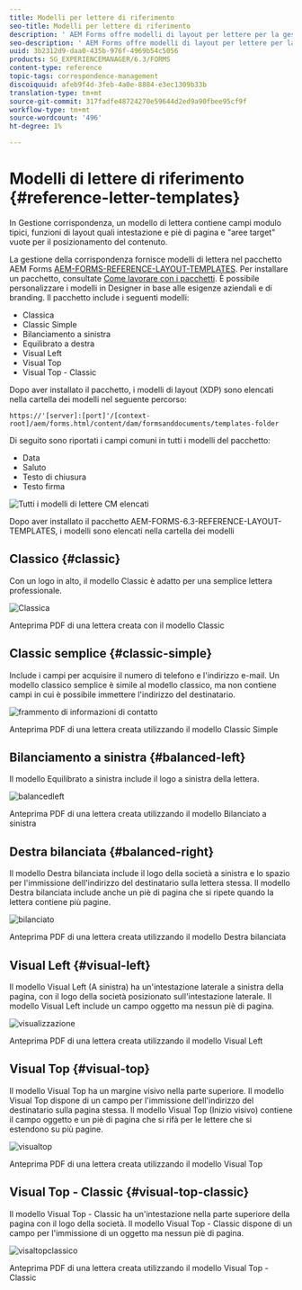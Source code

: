 ```yaml
---
title: Modelli per lettere di riferimento
seo-title: Modelli per lettere di riferimento
description: ' AEM Forms offre modelli di layout per lettere per la gestione della corrispondenza che consentono di creare rapidamente le lettere. '
seo-description: ' AEM Forms offre modelli di layout per lettere per la gestione della corrispondenza che consentono di creare rapidamente le lettere. '
uuid: 3b2312d9-daa0-435b-976f-4969b54c5056
products: SG_EXPERIENCEMANAGER/6.3/FORMS
content-type: reference
topic-tags: correspondence-management
discoiquuid: afeb9f4d-3feb-4a0e-8884-e3ec1309b33b
translation-type: tm+mt
source-git-commit: 317fadfe48724270e59644d2ed9a90fbee95cf9f
workflow-type: tm+mt
source-wordcount: '496'
ht-degree: 1%

---
```



# Modelli di lettere di riferimento {#reference-letter-templates}

In Gestione corrispondenza, un modello di lettera contiene campi modulo tipici, funzioni di layout quali intestazione e piè di pagina e &quot;aree target&quot; vuote per il posizionamento del contenuto.

La gestione della corrispondenza fornisce modelli di lettera nel  pacchetto AEM Forms [AEM-FORMS-REFERENCE-LAYOUT-TEMPLATES](https://www.adobeaemcloud.com/content/marketplace/marketplaceProxy.html?packagePath=/content/companies/public/adobe/packages/cq630/fd/AEM-FORMS-6.3-REFERENCE-LAYOUT-TEMPLATES). Per installare un pacchetto, consultate [Come lavorare con i pacchetti](/help/sites-administering/package-manager.md). È possibile personalizzare i modelli in Designer in base alle esigenze aziendali e di branding. Il pacchetto include i seguenti modelli:

* Classica
* Classic Simple
* Bilanciamento a sinistra
* Equilibrato a destra
* Visual Left
* Visual Top
* Visual Top - Classic

Dopo aver installato il pacchetto, i modelli di layout (XDP) sono elencati nella cartella dei modelli nel seguente percorso:

`https://'[server]:[port]'/[context-root]/aem/forms.html/content/dam/formsanddocuments/templates-folder`

Di seguito sono riportati i campi comuni in tutti i modelli del pacchetto:

* Data
* Saluto
* Testo di chiusura
* Testo firma

![Tutti i modelli di lettere CM elencati](assets/templatescorrespondence.png)

Dopo aver installato il pacchetto AEM-FORMS-6.3-REFERENCE-LAYOUT-TEMPLATES, i modelli sono elencati nella cartella dei modelli

## Classico {#classic}

Con un logo in alto, il modello Classic è adatto per una semplice lettera professionale.

![Classica](assets/classic.png)

Anteprima PDF di una lettera creata con il modello Classic

## Classic semplice {#classic-simple}

Include i campi per acquisire il numero di telefono e l&#39;indirizzo e-mail. Un modello classico semplice è simile al modello classico, ma non contiene campi in cui è possibile immettere l&#39;indirizzo del destinatario.

![frammento di informazioni di contatto](assets/classicsimple.png)

Anteprima PDF di una lettera creata utilizzando il modello Classic Simple

## Bilanciamento a sinistra {#balanced-left}

Il modello Equilibrato a sinistra include il logo a sinistra della lettera.

![balancedleft](assets/balancedleft.png)

Anteprima PDF di una lettera creata utilizzando il modello Bilanciato a sinistra

## Destra bilanciata {#balanced-right}

Il modello Destra bilanciata include il logo della società a sinistra e lo spazio per l&#39;immissione dell&#39;indirizzo del destinatario sulla lettera stessa. Il modello Destra bilanciata include anche un piè di pagina che si ripete quando la lettera contiene più pagine.

![bilanciato](assets/balancedright.png)

Anteprima PDF di una lettera creata utilizzando il modello Destra bilanciata

## Visual Left {#visual-left}

Il modello Visual Left (A sinistra) ha un&#39;intestazione laterale a sinistra della pagina, con il logo della società posizionato sull&#39;intestazione laterale. Il modello Visual Left include un campo oggetto ma nessun piè di pagina.

![visualizzazione](assets/visualleft.png)

Anteprima PDF di una lettera creata utilizzando il modello Visual Left

## Visual Top {#visual-top}

Il modello Visual Top ha un margine visivo nella parte superiore. Il modello Visual Top dispone di un campo per l&#39;immissione dell&#39;indirizzo del destinatario sulla pagina stessa. Il modello Visual Top (Inizio visivo) contiene il campo oggetto e un piè di pagina che si rifà per le lettere che si estendono su più pagine.

![visualtop](assets/visualtop.png)

Anteprima PDF di una lettera creata utilizzando il modello Visual Top

## Visual Top - Classic {#visual-top-classic}

Il modello Visual Top - Classic ha un&#39;intestazione nella parte superiore della pagina con il logo della società. Il modello Visual Top - Classic dispone di un campo per l&#39;immissione di un oggetto ma nessun piè di pagina.

![visaltopclassico](assets/visualtopclassic.png)

Anteprima PDF di una lettera creata utilizzando il modello Visual Top - Classic

